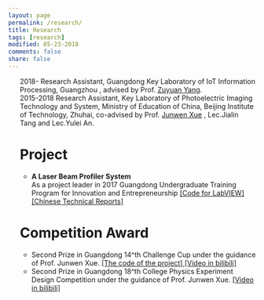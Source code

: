 ```yaml
---
layout: page
permalink: /research/
title: Research
tags: [research]
modified: 05-23-2018
comments: false
share: false
---
```



<ol>
	2018- Research Assistant, Guangdong Key Laboratory of IoT Information Processing, Guangzhou , advised by Prof. 
	<a href="http://zuyuanyang.github.io" style="text-decoration:underline;">Zuyuan Yang</a>. 
	<br>
   2015-2018 Research Assistant, Key Laboratory of Photoelectric Imaging Technology and System, Ministry of Education of China, Beijing Institute of Technology, Zhuhai, co-advised by Prof.
	<a href="http://xinxi.xy.bitzh.edu.cn/shizililiang/qianrenjihua/2018-04-20/3657.html" style="text-decoration:underline;">
		Junwen Xue</a> , Lec.Jialin Tang and Lec.Yulei An.
   <h1>Project</h1>
   <p>
   <ul>
	<li> <B>A Laser Beam Profiler System</B> <br>
		As a project leader in 2017 Guangdong Undergraduate Training Program for Innovation and Entrepreneurship
		<a href="https://github.com/libertyhhn/LaserQualityMeasurementSoftware" style="text-decoration:underline;">
			[Code for LabVIEW]</a>
		<a href="https://github.com/libertyhhn/libertyhhn.github.io/blob/master/research/Chinese%20Technical%20Reports%20of%20Laser%20Beam%20Profiler.pdf" style="text-decoration:underline;">
			[Chinese Technical Reports]
		</a><br></li>
   </ul>
   </p> 

   <h1>Competition Award</h1>
   <p>
   <ul>
	<li>Second Prize in Guangdong 14^th Challenge Cup under the guidance of Prof. Junwen Xue.
		<a href="https://github.com/libertyhhn/LaserQualityMeasurementSoftware" style="text-decoration:underline;">
			[The code of the project]
		</a>
		<a href="https://www.bilibili.com/video/av55328647" style="text-decoration:underline;">
			[Video in bilibili]
		</a><br>
	   </li>
	<li>Second Prize in Guangdong 18^th College Physics Experiment Design Competition under the guidance of Prof. Junwen Xue.
	        <a href="https://www.bilibili.com/video/av55328155" style="text-decoration:underline;">
			[Video in bilibili]
		</a>
	   </li>
   </ul>
   </p> 
